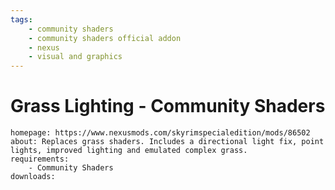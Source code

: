 ```yaml
---
tags:
    - community shaders
    - community shaders official addon
    - nexus
    - visual and graphics
---
```


# Grass Lighting - Community Shaders

```project_info
homepage: https://www.nexusmods.com/skyrimspecialedition/mods/86502
about: Replaces grass shaders. Includes a directional light fix, point lights, improved lighting and emulated complex grass.
requirements:
    - Community Shaders
downloads:
```
